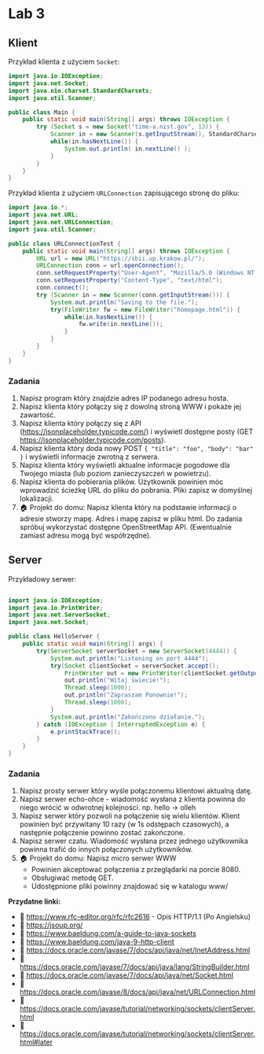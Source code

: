 # Lab 3
## Klient
Przykład klienta z użyciem `Socket`:
```java
import java.io.IOException;
import java.net.Socket;
import java.nio.charset.StandardCharsets;
import java.util.Scanner;

public class Main {
    public static void main(String[] args) throws IOException {
	    try (Socket s = new Socket("time-a.nist.gov", 13)) {
	        Scanner in = new Scanner(s.getInputStream(), StandardCharsets.UTF_8);
	        while(in.hasNextLine()) {
	            System.out.println( in.nextLine() );
            }
        }
    }
}
```

Przykład klienta z użyciem `URLConnection` zapisującego stronę do pliku:
```java
import java.io.*;
import java.net.URL;
import java.net.URLConnection;
import java.util.Scanner;

public class URLConnectionTest {
    public static void main(String[] args) throws IOException {
        URL url = new URL("https://ibii.up.krakow.pl/");
        URLConnection conn = url.openConnection();
        conn.setRequestProperty("User-Agent", "Mozilla/5.0 (Windows NT 6.1; Win64; x64; rv:47.0) Gecko/20100101 Firefox/47.0");
        conn.setRequestProperty("Content-Type", "text/html");
        conn.connect();
        try (Scanner in = new Scanner(conn.getInputStream())) {
            System.out.println("Saving to the file.");
            try(FileWriter fw = new FileWriter("homepage.html")) {
                while(in.hasNextLine()) {
                    fw.write(in.nextLine());
                }
            }
        }
    }
}
```

### Zadania
1. Napisz program który znajdzie adres IP podanego adresu hosta.
2. Napisz klienta który połączy się z dowolną stroną WWW i pokaże jej zawartość. 
3. Napisz klienta który połączy się z API (https://jsonplaceholder.typicode.com/) i wyświetl dostępne posty (GET https://jsonplaceholder.typicode.com/posts). 
4. Napisz klienta który doda nowy POST `{ "title": "foo", "body": "bar" }` i wyświetli informacje zwrotną z serwera.
6. Napisz klienta który wyświetli aktualne informacje pogodowe dla Twojego miasta (lub poziom zanieczyszczeń w powietrzu).
7. Napisz klienta do pobierania plików. Użytkownik powinien móc wprowadzić ścieżkę URL do pliku do pobrania. Pliki zapisz w domyślnej lokalizacji.
8. 🏠 Projekt do domu: Napisz klienta który na podstawie informacji o adresie stworzy mapę. Adres i mapę zapisz w pliku html. Do zadania spróbuj wykorzystać dostępne OpenStreetMap API. (Ewentualnie zamiast adresu mogą być współrzędne).

## Server
Przykładowy serwer:
```java

import java.io.IOException;
import java.io.PrintWriter;
import java.net.ServerSocket;
import java.net.Socket;

public class HelloServer {
    public static void main(String[] args) {
        try(ServerSocket serverSocket = new ServerSocket(4444)) {
            System.out.println("Listening on port 4444");
            try(Socket clientSocket = serverSocket.accept();
            	PrintWriter out = new PrintWriter(clientSocket.getOutputStream(), true)) {
                out.println("Witaj świecie!");
                Thread.sleep(1000);
                out.println("Zapraszam Ponownie!");
                Thread.sleep(1000);
            }
            System.out.println("Zakończono działanie.");
        } catch (IOException | InterruptedException e) {
            e.printStackTrace();
        }
    }
}
```

### Zadania
1. Napisz prosty serwer który wyśle połączonemu klientowi aktualną datę.
2. Napisz serwer echo-ohce - wiadomość wysłana z klienta powinna do niego wrócić w odwrotnej kolejności. np. hello -> olleh
3. Napisz serwer który pozwoli na połączenie się wielu klientów. Klient powinien być przywitany 10 razy (w 1s odstępach czasowych), a następnie połączenie powinno zostać zakończone.
4. Napisz serwer czatu. Wiadomość wysłana przez jednego użytkownika powinna trafić do innych połączonych użytkowników.
5. 🏠 Projekt do domu: Napisz micro serwer WWW
	* Powinien akceptować połączenia z przeglądarki na porcie 8080.
	* Obsługiwać metodę GET.
	* Udostępnione pliki powinny znajdować się w katalogu www/

**Przydatne linki:**
* 📖 https://www.rfc-editor.org/rfc/rfc2616 - Opis HTTP/1.1 (Po Angielsku)
* 📖 https://jsoup.org/
* 📖 https://www.baeldung.com/a-guide-to-java-sockets
* 📖 https://www.baeldung.com/java-9-http-client
* 📖 https://docs.oracle.com/javase/7/docs/api/java/net/InetAddress.html
* 📖 https://docs.oracle.com/javase/7/docs/api/java/lang/StringBuilder.html
* 📖 https://docs.oracle.com/javase/7/docs/api/java/net/Socket.html
* 📖 https://docs.oracle.com/javase/8/docs/api/java/net/URLConnection.html
* 📖 https://docs.oracle.com/javase/tutorial/networking/sockets/clientServer.html
* 📖 https://docs.oracle.com/javase/tutorial/networking/sockets/clientServer.html#later
 
